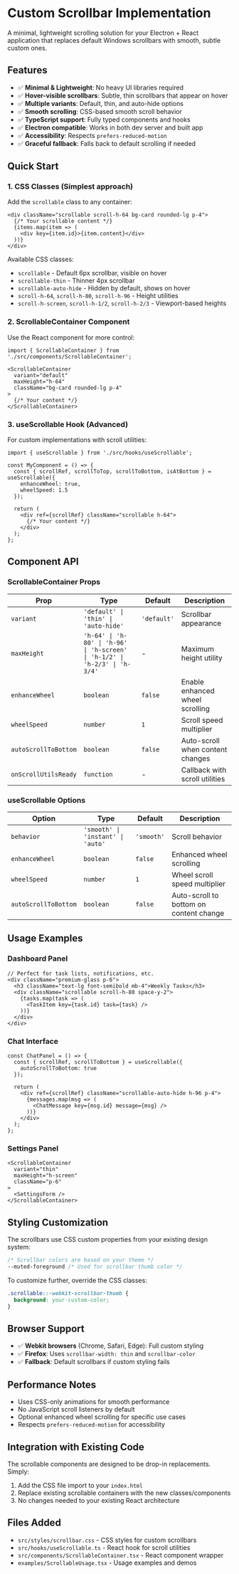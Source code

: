 # Custom Scrollbar Implementation

A minimal, lightweight scrolling solution for your Electron + React application that replaces default Windows scrollbars with smooth, subtle custom ones.

## Features

- ✅ **Minimal & Lightweight**: No heavy UI libraries required
- ✅ **Hover-visible scrollbars**: Subtle, thin scrollbars that appear on hover
- ✅ **Multiple variants**: Default, thin, and auto-hide options
- ✅ **Smooth scrolling**: CSS-based smooth scroll behavior
- ✅ **TypeScript support**: Fully typed components and hooks
- ✅ **Electron compatible**: Works in both dev server and built app
- ✅ **Accessibility**: Respects `prefers-reduced-motion`
- ✅ **Graceful fallback**: Falls back to default scrolling if needed

## Quick Start

### 1. CSS Classes (Simplest approach)

Add the `scrollable` class to any container:

```tsx
<div className="scrollable scroll-h-64 bg-card rounded-lg p-4">
  {/* Your scrollable content */}
  {items.map(item => (
    <div key={item.id}>{item.content}</div>
  ))}
</div>
```

Available CSS classes:
- `scrollable` - Default 6px scrollbar, visible on hover
- `scrollable-thin` - Thinner 4px scrollbar
- `scrollable-auto-hide` - Hidden by default, shows on hover
- `scroll-h-64`, `scroll-h-80`, `scroll-h-96` - Height utilities
- `scroll-h-screen`, `scroll-h-1/2`, `scroll-h-2/3` - Viewport-based heights

### 2. ScrollableContainer Component

Use the React component for more control:

```tsx
import { ScrollableContainer } from './src/components/ScrollableContainer';

<ScrollableContainer 
  variant="default" 
  maxHeight="h-64"
  className="bg-card rounded-lg p-4"
>
  {/* Your content */}
</ScrollableContainer>
```

### 3. useScrollable Hook (Advanced)

For custom implementations with scroll utilities:

```tsx
import { useScrollable } from './src/hooks/useScrollable';

const MyComponent = () => {
  const { scrollRef, scrollToTop, scrollToBottom, isAtBottom } = useScrollable({
    enhanceWheel: true,
    wheelSpeed: 1.5
  });

  return (
    <div ref={scrollRef} className="scrollable h-64">
      {/* Your content */}
    </div>
  );
};
```

## Component API

### ScrollableContainer Props

| Prop | Type | Default | Description |
|------|------|---------|-------------|
| `variant` | `'default' \| 'thin' \| 'auto-hide'` | `'default'` | Scrollbar appearance |
| `maxHeight` | `'h-64' \| 'h-80' \| 'h-96' \| 'h-screen' \| 'h-1/2' \| 'h-2/3' \| 'h-3/4'` | - | Maximum height utility |
| `enhanceWheel` | `boolean` | `false` | Enable enhanced wheel scrolling |
| `wheelSpeed` | `number` | `1` | Scroll speed multiplier |
| `autoScrollToBottom` | `boolean` | `false` | Auto-scroll when content changes |
| `onScrollUtilsReady` | `function` | - | Callback with scroll utilities |

### useScrollable Options

| Option | Type | Default | Description |
|--------|------|---------|-------------|
| `behavior` | `'smooth' \| 'instant' \| 'auto'` | `'smooth'` | Scroll behavior |
| `enhanceWheel` | `boolean` | `false` | Enhanced wheel scrolling |
| `wheelSpeed` | `number` | `1` | Wheel scroll speed multiplier |
| `autoScrollToBottom` | `boolean` | `false` | Auto-scroll to bottom on content change |

## Usage Examples

### Dashboard Panel
```tsx
// Perfect for task lists, notifications, etc.
<div className="premium-glass p-6">
  <h3 className="text-lg font-semibold mb-4">Weekly Tasks</h3>
  <div className="scrollable scroll-h-80 space-y-2">
    {tasks.map(task => (
      <TaskItem key={task.id} task={task} />
    ))}
  </div>
</div>
```

### Chat Interface
```tsx
const ChatPanel = () => {
  const { scrollRef, scrollToBottom } = useScrollable({
    autoScrollToBottom: true
  });

  return (
    <div ref={scrollRef} className="scrollable-auto-hide h-96 p-4">
      {messages.map(msg => (
        <ChatMessage key={msg.id} message={msg} />
      ))}
    </div>
  );
};
```

### Settings Panel
```tsx
<ScrollableContainer 
  variant="thin" 
  maxHeight="h-screen"
  className="p-6"
>
  <SettingsForm />
</ScrollableContainer>
```

## Styling Customization

The scrollbars use CSS custom properties from your existing design system:

```css
/* Scrollbar colors are based on your theme */
--muted-foreground /* Used for scrollbar thumb color */
```

To customize further, override the CSS classes:

```css
.scrollable::-webkit-scrollbar-thumb {
  background: your-custom-color;
}
```

## Browser Support

- ✅ **Webkit browsers** (Chrome, Safari, Edge): Full custom styling
- ✅ **Firefox**: Uses `scrollbar-width: thin` and `scrollbar-color`
- ✅ **Fallback**: Default scrollbars if custom styling fails

## Performance Notes

- Uses CSS-only animations for smooth performance
- No JavaScript scroll listeners by default
- Optional enhanced wheel scrolling for specific use cases
- Respects `prefers-reduced-motion` for accessibility

## Integration with Existing Code

The scrollable components are designed to be drop-in replacements. Simply:

1. Add the CSS file import to your `index.html`
2. Replace existing scrollable containers with the new classes/components
3. No changes needed to your existing React architecture

## Files Added

- `src/styles/scrollbar.css` - CSS styles for custom scrollbars
- `src/hooks/useScrollable.ts` - React hook for scroll utilities
- `src/components/ScrollableContainer.tsx` - React component wrapper
- `examples/ScrollableUsage.tsx` - Usage examples and demos